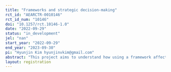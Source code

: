 ```yaml
---
title: "Frameworks and strategic decision-making"
rct_id: "AEARCTR-0010146"
rct_id_num: "10146"
doi: "10.1257/rct.10146-1.0"
date: "2022-09-29"
status: "in_development"
jel: "nan"
start_year: "2022-09-29"
end_year: "2023-09-30"
pi: "Hyunjin Kim hyunjinvkim@gmail.com"
abstract: "This project aims to understand how using a framework affects the crafting of strategic options. "
layout: registration
---
```


